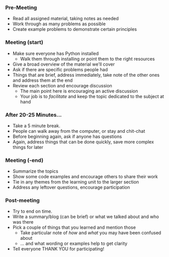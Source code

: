 ### Pre-Meeting

- Read all assigned material, taking notes as needed
- Work through as many problems as possible
- Create example problems to demonstrate certain principles

### Meeting (start)

- Make sure everyone has Python installed
	- Walk them through installing or point them to the right resources
- Give a broad overview of the material we'll cover
- Ask if there are specific problems people had
- Things that are brief, address immediately, take note of the other ones and address them at the end
- Review each section and encourage discussion
	- The main point here is encouraging an active discussion
	- Your job is to _facilitate_ and keep the topic dedicated to the subject at hand

### After 20-25 Minutes...

- Take a 5 minute break.
- People can walk away from the computer, or stay and chit-chat
- Before beginning again, ask if anyone has questions
- Again, address things that can be done quickly, save more complex things for later

### Meeting (-end)

- Summarize the topics
- Show some code examples and encourage others to share their work
- Tie in any themes from the learning unit to the larger section
- Address any leftover questions, encourage participation

### Post-meeting

- Try to end on time.
- Write a summary/blog (can be brief) or what we talked about and who was there
- Pick a couple of things that you learned and mention those
	- Take particular note of _how_ and _what_ you may have been confused about
	- ... and what wording or examples help to get clarity
- Tell everyone THANK YOU for participating!
